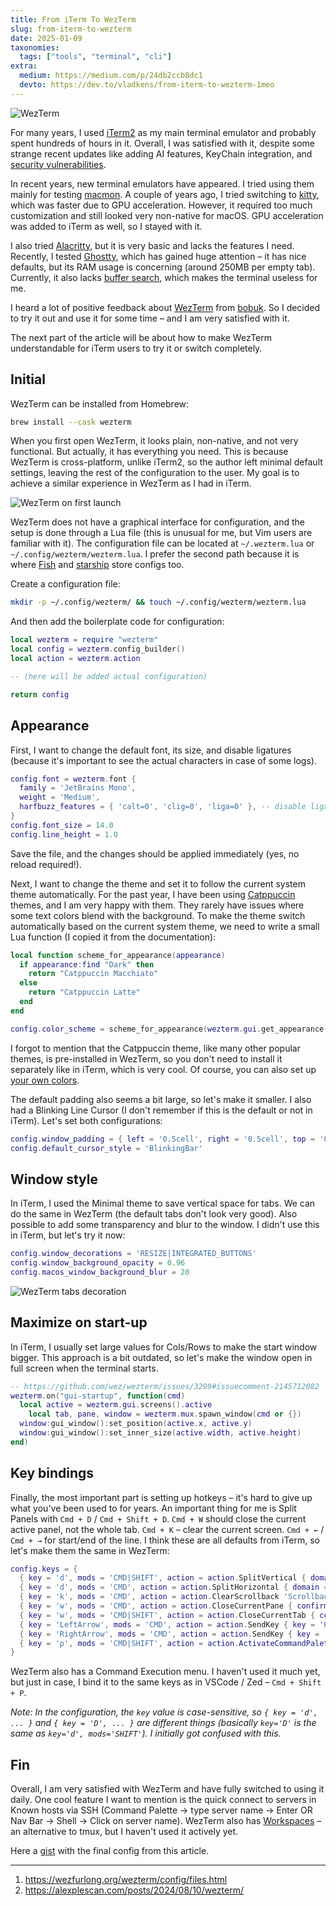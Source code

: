 ```yaml
---
title: From iTerm To WezTerm
slug: from-iterm-to-wezterm
date: 2025-01-09
taxonomies:
  tags: ["tools", "terminal", "cli"]
extra:
  medium: https://medium.com/p/24db2ccb8dc1
  devto: https://dev.to/vladkens/from-iterm-to-wezterm-1meo
---
```


![WezTerm](/20250109-0.png)

For many years, I used [iTerm2](https://github.com/gnachman/iTerm2) as my main terminal emulator and probably spent hundreds of hours in it. Overall, I was satisfied with it, despite some strange recent updates like adding AI features, KeyChain integration, and [security vulnerabilities](https://news.ycombinator.com/item?id=42579472).

In recent years, new terminal emulators have appeared. I tried using them mainly for testing [macmon](https://github.com/vladkens/macmon). A couple of years ago, I tried switching to [kitty](https://github.com/kovidgoyal/kitty), which was faster due to GPU acceleration. However, it required too much customization and still looked very non-native for macOS. GPU acceleration was added to iTerm as well, so I stayed with it.

I also tried [Alacritty](https://github.com/alacritty/alacritty), but it is very basic and lacks the features I need. Recently, I tested [Ghostty](https://github.com/ghostty-org/ghostty), which has gained huge attention – it has nice defaults, but its RAM usage is concerning (around 250MB per empty tab). Currently, it also lacks [buffer search](https://github.com/ghostty-org/ghostty/issues/189), which makes the terminal useless for me.

I heard a lot of positive feedback about [WezTerm](https://github.com/wez/wezterm) from [bobuk](https://github.com/bobuk). So I decided to try it out and use it for some time – and I am very satisfied with it.

The next part of the article will be about how to make WezTerm understandable for iTerm users to try it or switch completely.

## Initial

WezTerm can be installed from Homebrew:

```sh
brew install --cask wezterm
```

When you first open WezTerm, it looks plain, non-native, and not very functional. But actually, it has everything you need. This is because WezTerm is cross-platform, unlike iTerm2, so the author left minimal default settings, leaving the rest of the configuration to the user. My goal is to achieve a similar experience in WezTerm as I had in iTerm.

![WezTerm on first launch](/20250109-1.png)

WezTerm does not have a graphical interface for configuration, and the setup is done through a Lua file (this is unusual for me, but Vim users are familiar with it). The configuration file can be located at `~/.wezterm.lua` or `~/.config/wezterm/wezterm.lua`. I prefer the second path because it is where [Fish](https://github.com/fish-shell/fish-shell) and [starship](https://github.com/starship/starship) store configs too.

Create a configuration file:

```sh
mkdir -p ~/.config/wezterm/ && touch ~/.config/wezterm/wezterm.lua
```

And then add the boilerplate code for configuration:

```lua
local wezterm = require "wezterm"
local config = wezterm.config_builder()
local action = wezterm.action

-- (here will be added actual configuration)

return config
```

## Appearance

First, I want to change the default font, its size, and disable ligatures (because it's important to see the actual characters in case of some logs).

```lua
config.font = wezterm.font {
  family = 'JetBrains Mono',
  weight = 'Medium',
  harfbuzz_features = { 'calt=0', 'clig=0', 'liga=0' }, -- disable ligatures
}
config.font_size = 14.0
config.line_height = 1.0
```

Save the file, and the changes should be applied immediately (yes, no reload required!).

Next, I want to change the theme and set it to follow the current system theme automatically. For the past year, I have been using [Catppuccin](https://github.com/catppuccin/catppuccin) themes, and I am very happy with them. They rarely have issues where some text colors blend with the background. To make the theme switch automatically based on the current system theme, we need to write a small Lua function (I copied it from the documentation):

```lua
local function scheme_for_appearance(appearance)
  if appearance:find "Dark" then
    return "Catppuccin Macchiato"
  else
    return "Catppuccin Latte"
  end
end

config.color_scheme = scheme_for_appearance(wezterm.gui.get_appearance())
```

I forgot to mention that the Catppuccin theme, like many other popular themes, is pre-installed in WezTerm, so you don't need to install it separately like in iTerm, which is very cool. Of course, you can also set up [your own colors](https://wezfurlong.org/wezterm/config/appearance.html#defining-your-own-colors).

The default padding also seems a bit large, so let's make it smaller. I also had a Blinking Line Cursor (I don't remember if this is the default or not in iTerm). Let's set both configurations:

```lua
config.window_padding = { left = '0.5cell', right = '0.5cell', top = '0.5cell', bottom = '0.5cell' }
config.default_cursor_style = 'BlinkingBar'
```

## Window style

In iTerm, I used the Minimal theme to save vertical space for tabs. We can do the same in WezTerm (the default tabs don't look very good). Also possible to add some transparency and blur to the window. I didn't use this in iTerm, but let's try it now:

```lua
config.window_decorations = 'RESIZE|INTEGRATED_BUTTONS'
config.window_background_opacity = 0.96
config.macos_window_background_blur = 20
```

![WezTerm tabs decoration](/20250109-2.png)

## Maximize on start-up

In iTerm, I usually set large values for Cols/Rows to make the start window bigger. This approach is a bit outdated, so let's make the window open in full screen when the terminal starts.

```lua
-- https://github.com/wez/wezterm/issues/3299#issuecomment-2145712082
wezterm.on("gui-startup", function(cmd)
  local active = wezterm.gui.screens().active
	local tab, pane, window = wezterm.mux.spawn_window(cmd or {})
  window:gui_window():set_position(active.x, active.y)
  window:gui_window():set_inner_size(active.width, active.height)
end)
```

## Key bindings

Finally, the most important part is setting up hotkeys – it's hard to give up what you've been used to for years. An important thing for me is Split Panels with `Cmd + D` / `Cmd + Shift + D`. `Cmd + W` should close the current active panel, not the whole tab. `Cmd + K` – clear the current screen. `Cmd + ←` / `Cmd + →` for start/end of the line. I think these are all defaults from iTerm, so let's make them the same in WezTerm:

```lua
config.keys = {
  { key = 'd', mods = 'CMD|SHIFT', action = action.SplitVertical { domain = 'CurrentPaneDomain' } },
  { key = 'd', mods = 'CMD', action = action.SplitHorizontal { domain = 'CurrentPaneDomain' } },
  { key = 'k', mods = 'CMD', action = action.ClearScrollback 'ScrollbackAndViewport' },
  { key = 'w', mods = 'CMD', action = action.CloseCurrentPane { confirm = false } },
  { key = 'w', mods = 'CMD|SHIFT', action = action.CloseCurrentTab { confirm = false } },
  { key = 'LeftArrow', mods = 'CMD', action = action.SendKey { key = 'Home' } },
  { key = 'RightArrow', mods = 'CMD', action = action.SendKey { key = 'End' } },
  { key = 'p', mods = 'CMD|SHIFT', action = action.ActivateCommandPalette },
}
```

WezTerm also has a Command Execution menu. I haven't used it much yet, but just in case, I bind it to the same keys as in VSCode / Zed – `Cmd + Shift + P`.

_Note: In the configuration, the `key` value is case-sensitive, so `{ key = 'd', ... }` and `{ key = 'D', ... }` are different things (basically `key='D'` is the same as `key='d', mods='SHIFT'`). I initially got confused with this._

## Fin

Overall, I am very satisfied with WezTerm and have fully switched to using it daily. One cool feature I want to mention is the quick connect to servers in Known hosts via SSH (Command Palette → type server name → Enter OR Nav Bar → Shell → Click on server name). WezTerm also has [Workspaces](https://wezfurlong.org/wezterm/recipes/workspaces.html) – an alternative to tmux, but I haven't used it actively yet.

Here a [gist](https://gist.github.com/vladkens/f2ae7c374c1752c4b1581c5e7dffa900) with the final config from this article.

---

1. <https://wezfurlong.org/wezterm/config/files.html>
2. <https://alexplescan.com/posts/2024/08/10/wezterm/>
